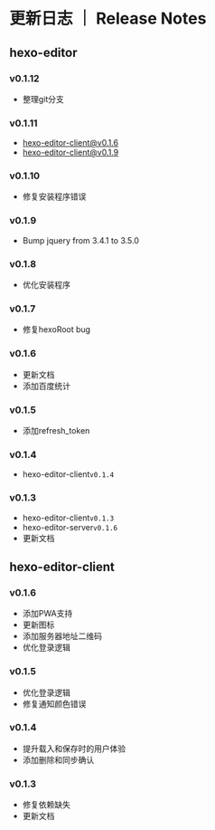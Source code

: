 # 更新日志 ｜ Release Notes
## hexo-editor

### v0.1.12

- 整理git分支

### v0.1.11

- hexo-editor-client@v0.1.6
- hexo-editor-client@v0.1.9

### v0.1.10

- 修复安装程序错误

### v0.1.9

- Bump jquery from 3.4.1 to 3.5.0

### v0.1.8

- 优化安装程序

### v0.1.7

- 修复hexoRoot bug

### v0.1.6

- 更新文档
- 添加百度统计

### v0.1.5

- 添加refresh_token

### v0.1.4

- hexo-editor-client`v0.1.4`

### v0.1.3

- hexo-editor-client`v0.1.3`
- hexo-editor-server`v0.1.6`
- 更新文档

## hexo-editor-client

### v0.1.6

- 添加PWA支持
- 更新图标
- 添加服务器地址二维码
- 优化登录逻辑

### v0.1.5

- 优化登录逻辑
- 修复通知颜色错误

### v0.1.4

- 提升载入和保存时的用户体验
- 添加删除和同步确认

### v0.1.3

- 修复依赖缺失
- 更新文档
